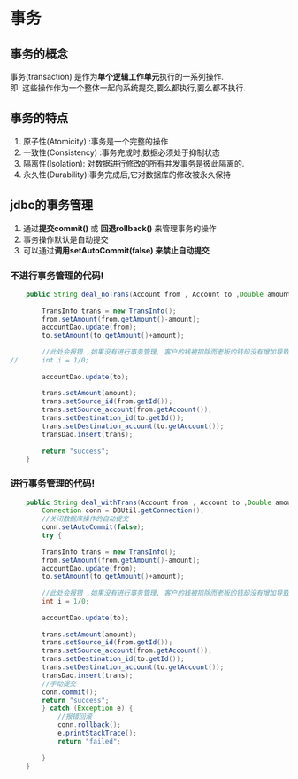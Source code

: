 # 事务

## 事务的概念
事务(transaction) 是作为**单个逻辑工作单元**执行的一系列操作.  
即: 这些操作作为一个整体一起向系统提交,要么都执行,要么都不执行.

## 事务的特点

1. 原子性(Atomicity)  :事务是一个完整的操作
2. 一致性(Consistency) :事务完成时,数据必须处于抑制状态
3. 隔离性(Isolation):  对数据进行修改的所有并发事务是彼此隔离的.
4. 永久性(Durability):事务完成后,它对数据库的修改被永久保持

## jdbc的事务管理

1. 通过**提交commit()**  或 **回退rollback()** 来管理事务的操作
2. 事务操作默认是自动提交
3. 可以通过**调用setAutoCommit(false) 来禁止自动提交**

### 不进行事务管理的代码!

```java
	public String deal_noTrans(Account from , Account to ,Double amount) throws SQLException{
		
		TransInfo trans = new TransInfo();
		from.setAmount(from.getAmount()-amount);
		accountDao.update(from);
		to.setAmount(to.getAmount()+amount);
		
		//此处会报错 ,如果没有进行事务管理, 客户的钱被扣除而老板的钱却没有增加导致数据不一致
//		int i = 1/0;
		
		accountDao.update(to);
		
		trans.setAmount(amount);
		trans.setSource_id(from.getId());
		trans.setSource_account(from.getAccount());
		trans.setDestination_id(to.getId());
		trans.setDestination_account(to.getAccount());
		transDao.insert(trans);
		
		return "success";
	}
```


### 进行事务管理的代码!

```java
	public String deal_withTrans(Account from , Account to ,Double amount) throws SQLException{
        Connection conn = DBUtil.getConnection();
        //关闭数据库操作的自动提交
		conn.setAutoCommit(false);
		try {
			
		TransInfo trans = new TransInfo();
		from.setAmount(from.getAmount()-amount);
		accountDao.update(from);
		to.setAmount(to.getAmount()+amount);
		
		//此处会报错 ,如果没有进行事务管理, 客户的钱被扣除而老板的钱却没有增加导致数据不一致
		int i = 1/0;
		
		accountDao.update(to);
		
		trans.setAmount(amount);
		trans.setSource_id(from.getId());
		trans.setSource_account(from.getAccount());
		trans.setDestination_id(to.getId());
		trans.setDestination_account(to.getAccount());
		transDao.insert(trans);
		//手动提交
		conn.commit();
		return "success";
		} catch (Exception e) {
			//报错回滚
			conn.rollback();
			e.printStackTrace();
			return "failed";
			
		}
	}
```
